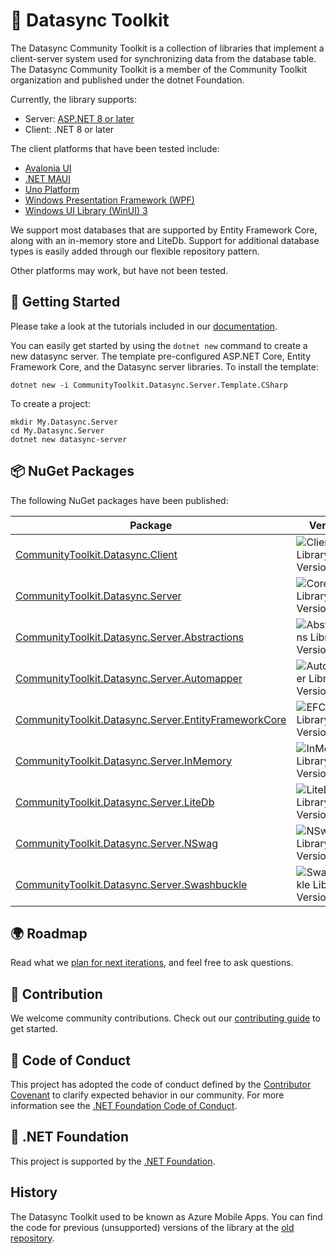 # 🧰 Datasync Toolkit

The Datasync Community Toolkit is a collection of libraries that implement a client-server system used for synchronizing data
from the database table.  The Datasync Community Toolkit is a member of the Community Toolkit organization and published under the dotnet Foundation.

Currently, the library supports:

* Server: [ASP.NET 8 or later](https://learn.microsoft.com/aspnet/core/)
* Client: .NET 8 or later

The client platforms that have been tested include:

* [Avalonia UI](https://www.avaloniaui.net/)
* [.NET MAUI](https://dotnet.microsoft.com/apps/maui)
* [Uno Platform](https://platform.uno/)
* [Windows Presentation Framework (WPF)](https://learn.microsoft.com/dotnet/desktop/wpf/overview/?view=netdesktop-8.0)
* [Windows UI Library (WinUI) 3](https://learn.microsoft.com/windows/apps/winui/winui3/)

We support most databases that are supported by Entity Framework Core, along with an in-memory store and LiteDb.  Support for additional
database types is easily added through our flexible repository pattern.

Other platforms may work, but have not been tested.

## 🙌 Getting Started

Please take a look at the tutorials included in our [documentation](https://CommunityToolkit.github.io/Datasync).

You can easily get started by using the `dotnet new` command to create a new datasync server.  The template pre-configured ASP.NET Core, 
Entity Framework Core, and the Datasync server libraries.  To install the template:

```dotnetcli
dotnet new -i CommunityToolkit.Datasync.Server.Template.CSharp
```

To create a project:

```dotnetcli
mkdir My.Datasync.Server
cd My.Datasync.Server
dotnet new datasync-server
```

## 📦 NuGet Packages

The following NuGet packages have been published:

| Package | Version | Downloads |
|---------|---------|-----------|
| [CommunityToolkit.Datasync.Client] | ![Client Library Version][vc-core] | ![Client Library Downloads][dc-core] |
| [CommunityToolkit.Datasync.Server] | ![Core Library Version][vs-core] | ![Core Library Downloads][ds-core] |
| [CommunityToolkit.Datasync.Server.Abstractions] | ![Abstractions Library Version][vs-abstractions] | ![Abstractions Library Downloads][ds-abstractions] |
| [CommunityToolkit.Datasync.Server.Automapper] | ![Automapper Library Version][vs-automapper] | ![Automapper Library Downloads][ds-automapper] |
| [CommunityToolkit.Datasync.Server.EntityFrameworkCore] | ![EFCore Library Version][vs-efcore] | ![EFCore Library Downloads][ds-efcore] |
| [CommunityToolkit.Datasync.Server.InMemory] | ![InMemory Library Version][vs-inmemory] | ![InMemory Library Downloads][ds-inmemory] |
| [CommunityToolkit.Datasync.Server.LiteDb] | ![LiteDb Library Version][vs-litedb] | ![LiteDb Library Downloads][ds-litedb] |
| [CommunityToolkit.Datasync.Server.NSwag] | ![NSwag Library Version][vs-nswag] | ![NSwag Library Downloads][ds-nswag] |
| [CommunityToolkit.Datasync.Server.Swashbuckle] | ![Swashbuckle Library Version][vs-swashbuckle] | ![Swashbuckle Library Downloads][ds-swashbuckle] |

## 🌍 Roadmap

Read what we [plan for next iterations](https://github.com/CommunityToolkit/Datasync/milestones), and feel free to ask questions.

## 🚀 Contribution

We welcome community contributions.  Check out our [contributing guide](CONTRIBUTING.md) to get started.

## 📄 Code of Conduct

This project has adopted the code of conduct defined by the [Contributor Covenant](http://contributor-covenant.org/) to clarify expected behavior in our community.
For more information see the [.NET Foundation Code of Conduct](CODE_OF_CONDUCT.md).

## 🏢 .NET Foundation

This project is supported by the [.NET Foundation](http://dotnetfoundation.org).

## History

The Datasync Toolkit used to be known as Azure Mobile Apps.  You can find the code for previous (unsupported) versions of the library at the [old repository](https://github.com/Azure/azure-mobile-apps).

<!-- Links -->
[documentation]: https://CommunityToolkit.github.io/Datasync
[CommunityToolkit.Datasync.Server]: https://www.nuget.org/packages/CommunityToolkit.Datasync.Server
[CommunityToolkit.Datasync.Server.Abstractions]: https://www.nuget.org/packages/CommunityToolkit.Datasync.Server.Abstractions
[CommunityToolkit.Datasync.Server.Automapper]: https://www.nuget.org/packages/CommunityToolkit.Datasync.Server.Automapper
[CommunityToolkit.Datasync.Server.EntityFrameworkCore]: https://www.nuget.org/packages/CommunityToolkit.Datasync.Server.EntityFrameworkCore
[CommunityToolkit.Datasync.Server.InMemory]: https://www.nuget.org/packages/CommunityToolkit.Datasync.Server.InMemory
[CommunityToolkit.Datasync.Server.LiteDb]: https://www.nuget.org/packages/CommunityToolkit.Datasync.Server.LiteDb
[CommunityToolkit.Datasync.Server.NSwag]: https://www.nuget.org/packages/CommunityToolkit.Datasync.Server.NSwag
[CommunityToolkit.Datasync.Server.Swashbuckle]: https://www.nuget.org/packages/CommunityToolkit.Datasync.Server.Swashbuckle
[CommunityToolkit.Datasync.Client]: https://www.nuget.org/packages/CommunityToolkit.Datasync.Client

<!-- Images -->
[vs-core]: https://badgen.net/nuget/v/CommunityToolkit.Datasync.Server
[vs-abstractions]: https://badgen.net/nuget/v/CommunityToolkit.Datasync.Server.Abstractions
[vs-automapper]: https://badgen.net/nuget/v/CommunityToolkit.Datasync.Server.Automapper
[vs-efcore]: https://badgen.net/nuget/v/CommunityToolkit.Datasync.Server.EntityFrameworkCore
[vs-inmemory]: https://badgen.net/nuget/v/CommunityToolkit.Datasync.Server.InMemory
[vs-litedb]: https://badgen.net/nuget/v/CommunityToolkit.Datasync.Server.LiteDb
[vs-nswag]: https://badgen.net/nuget/v/CommunityToolkit.Datasync.Server.NSwag
[vs-swashbuckle]: https://badgen.net/nuget/v/CommunityToolkit.Datasync.Server.Swashbuckle
[vc-core]: https://badgen.net/nuget/v/CommunityToolkit.Datasync.Client

[ds-core]: https://badgen.net/nuget/dt/CommunityToolkit.Datasync.Server
[ds-abstractions]: https://badgen.net/nuget/dt/CommunityToolkit.Datasync.Server.Abstractions
[ds-automapper]: https://badgen.net/nuget/dt/CommunityToolkit.Datasync.Server.Automapper
[ds-efcore]: https://badgen.net/nuget/dt/CommunityToolkit.Datasync.Server.EntityFrameworkCore
[ds-inmemory]: https://badgen.net/nuget/dt/CommunityToolkit.Datasync.Server.InMemory
[ds-litedb]: https://badgen.net/nuget/dt/CommunityToolkit.Datasync.Server.LiteDb
[ds-nswag]: https://badgen.net/nuget/dt/CommunityToolkit.Datasync.Server.NSwag
[ds-swashbuckle]: https://badgen.net/nuget/dt/CommunityToolkit.Datasync.Server.Swashbuckle
[dc-core]: https://badgen.net/nuget/dt/CommunityToolkit.Datasync.Client
